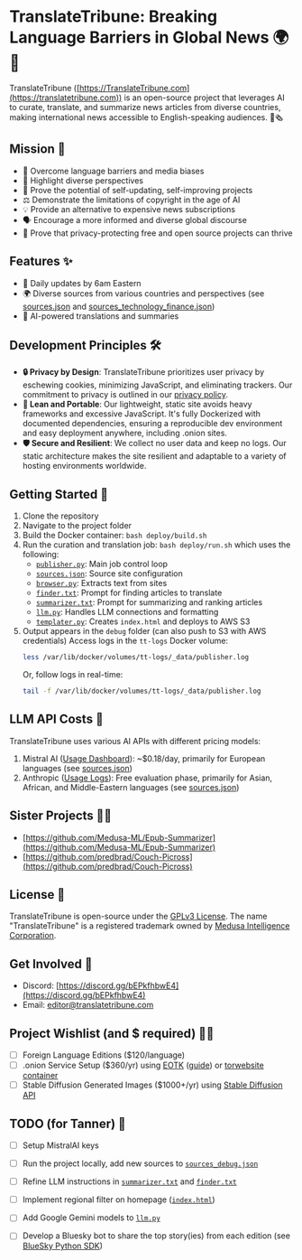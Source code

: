 # TranslateTribune: Breaking Language Barriers in Global News 🌍📰

TranslateTribune ([https://TranslateTribune.com](https://translatetribune.com)) is an open-source project that leverages AI to curate, translate, and summarize news articles from diverse countries, making international news accessible to English-speaking audiences. 🤖🗞️

## Mission 🎯

- 🚀 Overcome language barriers and media biases
- 🌈 Highlight diverse perspectives
- 🔄 Prove the potential of self-updating, self-improving projects
- ⚖️ Demonstrate the limitations of copyright in the age of AI
- 💡 Provide an alternative to expensive news subscriptions
- 🗣️ Encourage a more informed and diverse global discourse
- 🌟 Prove that privacy-protecting free and open source projects can thrive

## Features ✨

- 📅 Daily updates by 6am Eastern
- 🌍 Diverse sources from various countries and perspectives (see [sources.json](./config/sources.json) and [sources_technology_finance.json](sources_technology_finance.json))
- 🧠 AI-powered translations and summaries

## Development Principles 🛠️

- **🔒 Privacy by Design**: TranslateTribune prioritizes user privacy by eschewing cookies, minimizing JavaScript, and eliminating trackers. Our commitment to privacy is outlined in our [privacy policy](https://translatetribune.com/privacy.html).
- **🚀 Lean and Portable**: Our lightweight, static site avoids heavy frameworks and excessive JavaScript. It's fully Dockerized with documented dependencies, ensuring a reproducible dev environment and easy deployment anywhere, including .onion sites.
- **🛡️ Secure and Resilient**: We collect no user data and keep no logs. Our static architecture makes the site resilient and adaptable to a variety of hosting environments worldwide.

## Getting Started 🏁

1. Clone the repository
2. Navigate to the project folder
3. Build the Docker container: ```bash deploy/build.sh```
4. Run the curation and translation job: ```bash deploy/run.sh``` which uses the following:
    - [```publisher.py```](./utils/publisher.py): Main job control loop
    - [```sources.json```](./config/sources.json): Source site configuration
    - [```browser.py```](./utils/browser.py): Extracts text from sites
    - [```finder.txt```](./config/finder.txt): Prompt for finding articles to translate
    - [```summarizer.txt```](./config/summarizer.txt): Prompt for summarizing and ranking articles
    - [```llm.py```](./utils/llm.py): Handles LLM connections and formatting
    - [```templater.py```](./utils/templater.py): Creates ```index.html``` and deploys to AWS S3
5. Output appears in the ```debug``` folder (can also push to S3 with AWS credentials)
    Access logs in the ```tt-logs``` Docker volume:
    ```bash
    less /var/lib/docker/volumes/tt-logs/_data/publisher.log
    ```
    Or, follow logs in real-time:
    ```bash
    tail -f /var/lib/docker/volumes/tt-logs/_data/publisher.log
    ```

## LLM API Costs 💸
TranslateTribune uses various AI APIs with different pricing models:
1. Mistral AI ([Usage Dashboard](https://console.mistral.ai/usage/)): ~$0.18/day, primarily for European languages (see [sources.json](./config/sources.json))
2. Anthropic ([Usage Logs](https://console.anthropic.com/settings/logs)): Free evaluation phase, primarily for Asian, African, and Middle-Eastern languages (see [sources.json](./config/sources.json))

## Sister Projects 👯‍♀️
- [https://github.com/Medusa-ML/Epub-Summarizer](https://github.com/Medusa-ML/Epub-Summarizer)
- [https://github.com/predbrad/Couch-Picross](https://github.com/predbrad/Couch-Picross)

## License 📜
TranslateTribune is open-source under the [GPLv3 License](./LICENSE). The name "TranslateTribune" is a registered trademark owned by [Medusa Intelligence Corporation](https://medusaintel.co).

## Get Involved 🤝
- Discord: [https://discord.gg/bEPkfhbwE4](https://discord.gg/bEPkfhbwE4)
- Email: [editor@translatetribune.com](mailto:editor@translatetribune.com)

## Project Wishlist (and $ required) 🧞‍♂️
- [ ] Foreign Language Editions ($120/language)
- [ ] .onion Service Setup ($360/yr) using [EOTK](https://github.com/alecmuffett/eotk) ([guide](https://shen.hong.io/making-websites-on-tor-using-eotk/)) or [torwebsite container](https://github.com/3xploitGuy/torwebsite)
- [ ] Stable Diffusion Generated Images ($1000+/yr) using [Stable Diffusion API](https://platform.stability.ai/docs/api-reference#tag/Generate)

## TODO (for Tanner) 📝
- [ ] Setup MistralAI keys
- [ ] Run the project locally, add new sources to [```sources_debug.json```](./config/sources_debug.json)
- [ ] Refine LLM instructions in [```summarizer.txt```](./config/summarizer.txt) and [```finder.txt```](./config/finder.txt)
- [ ] Implement regional filter on homepage ([```index.html```](./static/index.html))
- [ ] Add Google Gemini models to [```llm.py```](./utils/llm.py)
- [ ] Develop a Bluesky bot to share the top story(ies) from each edition (see [BlueSky Python SDK](https://atproto.blue/en/latest/))

